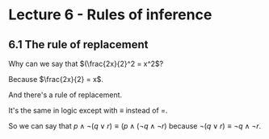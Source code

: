 # Lecture 6 - Rules of inference

## 6.1 The rule of replacement

Why can we say that $(\frac{2x}{2}^2 = x^2$?

Because $\frac{2x}{2} = x$.

And there's a rule of replacement.

It's the same in logic except with $\equiv$ instead of $=$.

So we can say that $p \land \neg(q \lor r) \equiv (p \land (\neg q \land \neg
r)$ because $\neg (q \lor r) \equiv \neg q \land \neg r$.
